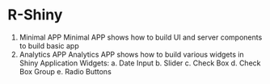# R-Shiny
1. Minimal APP
Minimal APP shows how to build UI and server components to build basic app 
2. Analytics APP
Analytics APP shows how to build various widgets in Shiny Application 
Widgets:
a. Date Input
b. Slider
c. Check Box
d. Check Box Group
e. Radio Buttons
